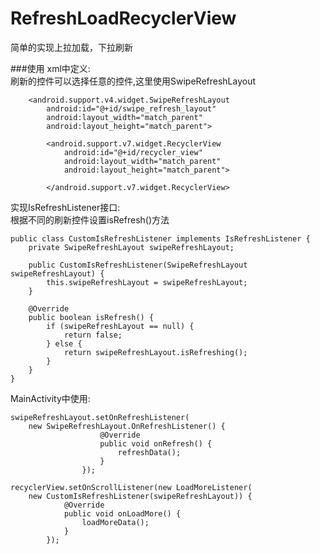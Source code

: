 # RefreshLoadRecyclerView
简单的实现上拉加载，下拉刷新

###使用
xml中定义:  
刷新的控件可以选择任意的控件,这里使用SwipeRefreshLayout

		<android.support.v4.widget.SwipeRefreshLayout
	        android:id="@+id/swipe_refresh_layout"
	        android:layout_width="match_parent"
	        android:layout_height="match_parent">
	
	        <android.support.v7.widget.RecyclerView
	            android:id="@+id/recycler_view"
	            android:layout_width="match_parent"
	            android:layout_height="match_parent">
	
	        </android.support.v7.widget.RecyclerView>

实现IsRefreshListener接口:  
根据不同的刷新控件设置isRefresh()方法

	public class CustomIsRefreshListener implements IsRefreshListener {
	    private SwipeRefreshLayout swipeRefreshLayout;
	
	    public CustomIsRefreshListener(SwipeRefreshLayout swipeRefreshLayout) {
	        this.swipeRefreshLayout = swipeRefreshLayout;
	    }
	
	    @Override
	    public boolean isRefresh() {
	        if (swipeRefreshLayout == null) {
	            return false;
	        } else {
	            return swipeRefreshLayout.isRefreshing();
	        }
	    }
	}

MainActivity中使用:

	swipeRefreshLayout.setOnRefreshListener(
	    new SwipeRefreshLayout.OnRefreshListener() {
	                    @Override
	                    public void onRefresh() {
	                        refreshData();
	                    }
	                });
	
	recyclerView.setOnScrollListener(new LoadMoreListener(
	    new CustomIsRefreshListener(swipeRefreshLayout)) {
	            @Override
	            public void onLoadMore() {
	                loadMoreData();
	            }
	        });





